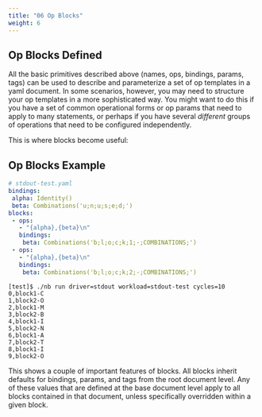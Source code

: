 ```yaml
---
title: "06 Op Blocks"
weight: 6
---
```


## Op Blocks Defined


All the basic primitives described above (names, ops, bindings, params, tags) can be used to
describe and parameterize a set of op templates in a yaml document. In some scenarios, however, you
may need to structure your op templates in a more sophisticated way. You might want to do this if
you have a set of common operational forms or op params that need to apply to many statements, or
perhaps if you have several *different* groups of operations that need to be configured
independently.

This is where blocks become useful:

## Op Blocks Example

```yaml
# stdout-test.yaml
bindings:
 alpha: Identity()
 beta: Combinations('u;n;u;s;e;d;')
blocks:
 - ops:
   - "{alpha},{beta}\n"
   bindings:
    beta: Combinations('b;l;o;c;k;1;-;COMBINATIONS;')
 - ops:
   - "{alpha},{beta}\n"
   bindings:
    beta: Combinations('b;l;o;c;k;2;-;COMBINATIONS;')
```

```shell
[test]$ ./nb run driver=stdout workload=stdout-test cycles=10
0,block1-C
1,block2-O
2,block1-M
3,block2-B
4,block1-I
5,block2-N
6,block1-A
7,block2-T
8,block1-I
9,block2-O
```

This shows a couple of important features of blocks. All blocks inherit defaults for bindings,
params, and tags from the root document level. Any of these values that are defined at the base
document level apply to all blocks contained in that document, unless specifically overridden within
a given block.

